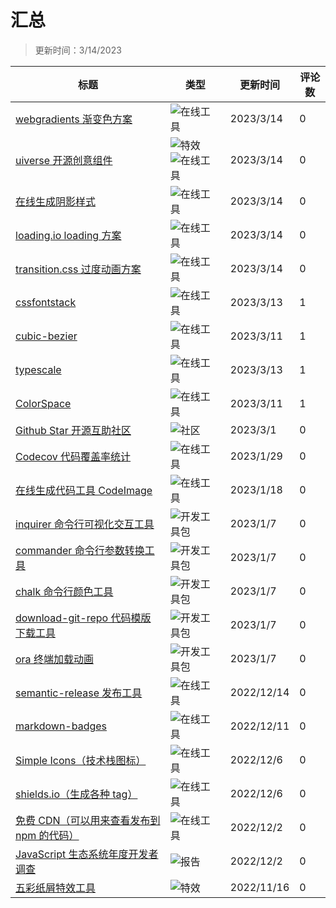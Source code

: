 # 汇总

> 更新时间：3/14/2023

|标题|类型|更新时间|评论数|
|---|---|---|---|
|[webgradients 渐变色方案](https://github.com/mortal-cultivation-biography/awesome/issues/24)|![在线工具](https://img.shields.io/badge/-在线工具-f9d0c4)|2023/3/14|0|
|[uiverse 开源创意组件](https://github.com/mortal-cultivation-biography/awesome/issues/23)|![特效](https://img.shields.io/badge/-特效-e99695) ![在线工具](https://img.shields.io/badge/-在线工具-f9d0c4)|2023/3/14|0|
|[在线生成阴影样式](https://github.com/mortal-cultivation-biography/awesome/issues/22)|![在线工具](https://img.shields.io/badge/-在线工具-f9d0c4)|2023/3/14|0|
|[loading.io loading 方案](https://github.com/mortal-cultivation-biography/awesome/issues/21)|![在线工具](https://img.shields.io/badge/-在线工具-f9d0c4)|2023/3/14|0|
|[transition.css 过度动画方案](https://github.com/mortal-cultivation-biography/awesome/issues/20)|![在线工具](https://img.shields.io/badge/-在线工具-f9d0c4)|2023/3/14|0|
|[cssfontstack](https://github.com/mortal-cultivation-biography/awesome/issues/19)|![在线工具](https://img.shields.io/badge/-在线工具-f9d0c4)|2023/3/13|1|
|[cubic-bezier](https://github.com/mortal-cultivation-biography/awesome/issues/18)|![在线工具](https://img.shields.io/badge/-在线工具-f9d0c4)|2023/3/11|1|
|[typescale](https://github.com/mortal-cultivation-biography/awesome/issues/17)|![在线工具](https://img.shields.io/badge/-在线工具-f9d0c4)|2023/3/13|1|
|[ColorSpace](https://github.com/mortal-cultivation-biography/awesome/issues/16)|![在线工具](https://img.shields.io/badge/-在线工具-f9d0c4)|2023/3/11|1|
|[Github Star 开源互助社区](https://github.com/mortal-cultivation-biography/awesome/issues/15)|![社区](https://img.shields.io/badge/-社区-1d76db)|2023/3/1|0|
|[Codecov 代码覆盖率统计](https://github.com/mortal-cultivation-biography/awesome/issues/14)|![在线工具](https://img.shields.io/badge/-在线工具-f9d0c4)|2023/1/29|0|
|[在线生成代码工具 CodeImage](https://github.com/mortal-cultivation-biography/awesome/issues/13)|![在线工具](https://img.shields.io/badge/-在线工具-f9d0c4)|2023/1/18|0|
|[inquirer 命令行可视化交互工具](https://github.com/mortal-cultivation-biography/awesome/issues/12)|![开发工具包](https://img.shields.io/badge/-开发工具包-fbca04)|2023/1/7|0|
|[commander 命令行参数转换工具](https://github.com/mortal-cultivation-biography/awesome/issues/11)|![开发工具包](https://img.shields.io/badge/-开发工具包-fbca04)|2023/1/7|0|
|[chalk 命令行颜色工具](https://github.com/mortal-cultivation-biography/awesome/issues/10)|![开发工具包](https://img.shields.io/badge/-开发工具包-fbca04)|2023/1/7|0|
|[download-git-repo 代码模版下载工具](https://github.com/mortal-cultivation-biography/awesome/issues/9)|![开发工具包](https://img.shields.io/badge/-开发工具包-fbca04)|2023/1/7|0|
|[ora 终端加载动画](https://github.com/mortal-cultivation-biography/awesome/issues/8)|![开发工具包](https://img.shields.io/badge/-开发工具包-fbca04)|2023/1/7|0|
|[semantic-release 发布工具](https://github.com/mortal-cultivation-biography/awesome/issues/7)|![在线工具](https://img.shields.io/badge/-在线工具-f9d0c4)|2022/12/14|0|
|[markdown-badges](https://github.com/mortal-cultivation-biography/awesome/issues/6)|![在线工具](https://img.shields.io/badge/-在线工具-f9d0c4)|2022/12/11|0|
|[Simple Icons（技术栈图标）](https://github.com/mortal-cultivation-biography/awesome/issues/5)|![在线工具](https://img.shields.io/badge/-在线工具-f9d0c4)|2022/12/6|0|
|[shields.io（生成各种 tag）](https://github.com/mortal-cultivation-biography/awesome/issues/4)|![在线工具](https://img.shields.io/badge/-在线工具-f9d0c4)|2022/12/6|0|
|[免费 CDN（可以用来查看发布到 npm 的代码）](https://github.com/mortal-cultivation-biography/awesome/issues/3)|![在线工具](https://img.shields.io/badge/-在线工具-f9d0c4)|2022/12/2|0|
|[JavaScript 生态系统年度开发者调查](https://github.com/mortal-cultivation-biography/awesome/issues/2)|![报告](https://img.shields.io/badge/-报告-bfd4f2)|2022/12/2|0|
|[五彩纸屑特效工具](https://github.com/mortal-cultivation-biography/awesome/issues/1)|![特效](https://img.shields.io/badge/-特效-e99695)|2022/11/16|0|